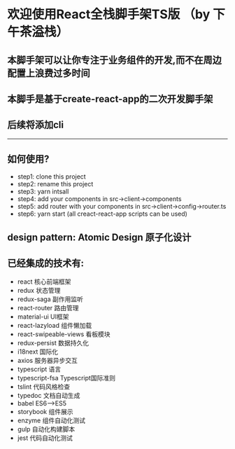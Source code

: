 # 欢迎使用React全栈脚手架TS版  （by 下午茶溢栈） 
## 本脚手架可以让你专注于业务组件的开发,而不在周边配置上浪费过多时间
## 本脚手是基于create-react-app的二次开发脚手架
## 后续将添加cli
---

## 如何使用?
- step1: clone this project
- step2: rename this project
- step3: yarn intsall
- step4: add your components in src->client->components
- step5: add router with your components in src->client->config->router.ts
- step6: yarn start (all creact-react-app scripts can be used)

## design pattern:  Atomic Design 原子化设计

## 已经集成的技术有:  

* react  核心前端框架
* redux  状态管理
* redux-saga  副作用监听
* react-router 路由管理
* material-ui  UI框架
* react-lazyload  组件懒加载
* react-swipeable-views  看板模块
* redux-persist  数据持久化
* i18next  国际化
* axios  服务器异步交互
* typescript  语言
* typescript-fsa  Typescript国际准则
* tslint  代码风格检查
* typedoc 文档自动生成
* babel  ES6-->ES5
* storybook  组件展示
* enzyme  组件自动化测试
* gulp  自动化构建脚本
* jest  代码自动化测试

